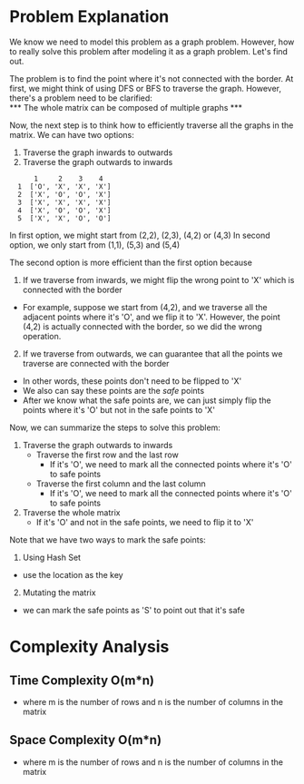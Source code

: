 # Problem Explanation

We know we need to model this problem as a graph problem. However, how to really solve this problem after modeling it as a graph problem. Let's find out.<br>

The problem is to find the point where it's not connected with the border. At first, we might think of using DFS or BFS to traverse the graph. However, there's a problem need to be clarified:<br>
*** The whole matrix can be composed of multiple graphs ***<br>

Now, the next step is to think how to efficiently traverse all the graphs in the matrix. We can have two options:<br>
1. Traverse the graph inwards to outwards
2. Traverse the graph outwards to inwards

```
      1     2    3    4
  1  ['O', 'X', 'X', 'X']
  2  ['X', 'O', 'O', 'X']
  3  ['X', 'X', 'X', 'X']
  4  ['X', 'O', 'O', 'X']
  5  ['X', 'X', 'O', 'O']
```
In first option, we might start from (2,2), (2,3), (4,2) or (4,3)
In second option, we only start from (1,1), (5,3) and (5,4)

The second option is more efficient than the first option because
1. If we traverse from inwards, we might flip the wrong point to 'X' which is connected with the border
  - For example, suppose we start from (4,2), and we traverse all the adjacent points where it's 'O', and we flip it to 'X'. However, the point (4,2) is actually connected with the border, so we did the wrong operation.
2. If we traverse from outwards, we can guarantee that all the points we traverse are connected with the border
  - In other words, these points don't need to be flipped to 'X'
  - We also can say these points are the *safe* points
  - After we know what the safe points are, we can just simply flip the points where it's 'O' but not in the safe points to 'X'


Now, we can summarize the steps to solve this problem:
1. Traverse the graph outwards to inwards
   - Traverse the first row and the last row
     - If it's 'O', we need to mark all the connected points where it's 'O' to safe points
   - Traverse the first column and the last column
     - If it's 'O', we need to mark all the connected points where it's 'O' to safe points
2. Traverse the whole matrix
   - If it's 'O' and not in the safe points, we need to flip it to 'X'


Note that we have two ways to mark the safe points:
1. Using Hash Set
  - use the location as the key
2. Mutating the matrix
  - we can mark the safe points as 'S' to point out that it's safe


# Complexity Analysis
## Time Complexity O(m*n)
- where m is the number of rows and n is the number of columns in the matrix

## Space Complexity O(m*n)
- where m is the number of rows and n is the number of columns in the matrix
